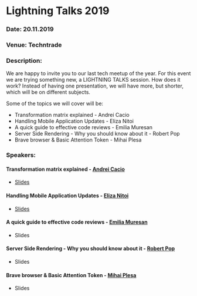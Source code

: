 # Lightning Talks 2019

### Date: 20.11.2019
### Venue: Techntrade
### Description:
We are happy to invite you to our last tech meetup of the year. For this event we are trying something new, a LIGHTNING TALKS session. How does it work? Instead of having one presentation, we will have more, but shorter, which will be on different subjects.

Some of the topics we will cover will be:
- Transformation matrix explained - Andrei Cacio
- Handling Mobile Application Updates - Eliza Nitoi
- A quick guide to effective code reviews - Emilia Muresan
- Server Side Rendering - Why you should know about it - Robert Pop
- Brave browser & Basic Attention Token - Mihai Plesa

### Speakers:

#### Transformation matrix explained - [Andrei Cacio](https://github.com/andrei-cacio)
  - [Slides](https://slides.com/andrei-cacio/deck-7060f2)

#### Handling Mobile Application Updates - [Eliza Nitoi](https://github.com/elizamaria)
  - [Slides](https://slides.com/elizanitoi/handling-mobile-app-updates)

#### A quick guide to effective code reviews - [Emilia Muresan](https://github.com/emimuresan)
  - Slides

#### Server Side Rendering - Why you should know about it - [Robert Pop](https://github.com/robipop22)
  - Slides

#### Brave browser & Basic Attention Token - [Mihai Plesa](https://github.com/mihaiplesa)
  - Slides 

